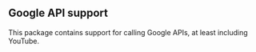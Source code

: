##  Google API support
This package contains support for calling Google APIs, 
at least including YouTube.